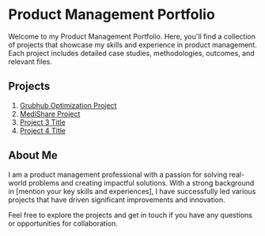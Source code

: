 # Product Management Portfolio

Welcome to my Product Management Portfolio. Here, you'll find a collection of projects that showcase my skills and experience in product management. Each project includes detailed case studies, methodologies, outcomes, and relevant files.

## Projects

1. [Grubhub Optimization Project](./Grubhub-Optimization/README.md)
2. [MediShare Project](./MediShare/README.md)
3. [Project 3 Title](./Project3/README.md)
4. [Project 4 Title](./Project4/README.md)

## About Me

I am a product management professional with a passion for solving real-world problems and creating impactful solutions. With a strong background in [mention your key skills and experiences], I have successfully led various projects that have driven significant improvements and innovation.

Feel free to explore the projects and get in touch if you have any questions or opportunities for collaboration.
